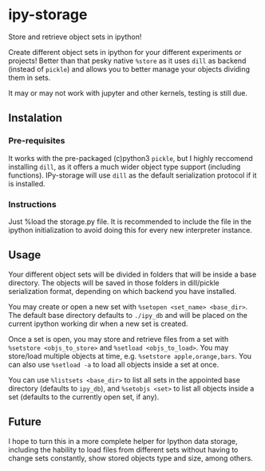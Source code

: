 # ipy-storage
Store and retrieve object sets in ipython! 


Create different object sets in ipython for your different experiments or projects! Better than that pesky native ```%store``` as it uses ```dill``` as backend (instead of ```pickle```) and allows you to better manage your objects dividing them in sets.

It may or may not work with jupyter and other kernels, testing is still due.

## Instalation

### Pre-requisites
It works with the pre-packaged (c)python3 ```pickle```, but I highly reccomend installing ```dill```, as it offers a much wider object type support (including functions). IPy-storage will use ```dill``` as the default serialization protocol if it is installed.

### Instructions
Just %load the storage.py file. It is recommended to include the file in the ipython initialization to avoid doing this for every new interpreter instance. 

## Usage

Your different object sets will be divided in folders that will be inside a base directory. The objects will be saved in those folders in dill/pickle serialization format, depending on which backend you have installed. 

You may create or open a new set with ```%setopen <set_name> <base_dir>```. The default base directory defaults to ```./ipy_db``` and will be placed on the current ipython working dir when a new set is created.

Once a set is open, you may store and retrieve files from a set with ```%setstore <objs_to_store>``` and ```%setload <objs_to_load>```. You may store/load multiple objects at time, e.g. ```%setstore apple,orange,bars```. You can also use ```%setload -a``` to load all objects inside a set at once.

You can use ```%listsets <base_dir>``` to list all sets in the appointed base directory (defaults to ```ipy_db```), and ```%setobjs <set>``` to list all objects inside a set (defaults to the currently open set, if any). 


## Future

I hope to turn this in a more complete helper for Ipython data storage, including the hability to load files from different sets without having to change sets constantly, show stored objects type and size, among others. 
